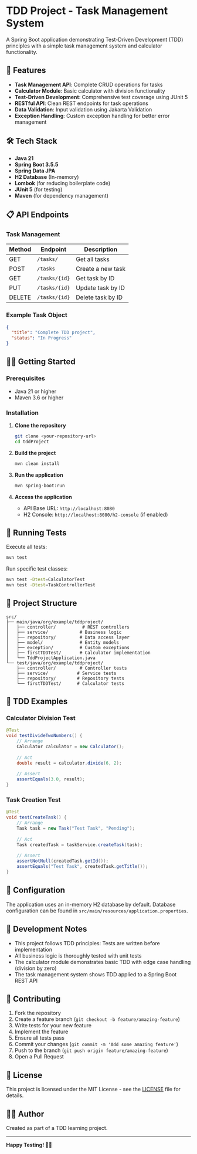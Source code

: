 # TDD Project - Task Management System

A Spring Boot application demonstrating Test-Driven Development (TDD) principles with a simple task management system and calculator functionality.

## 🚀 Features

- **Task Management API**: Complete CRUD operations for tasks
- **Calculator Module**: Basic calculator with division functionality
- **Test-Driven Development**: Comprehensive test coverage using JUnit 5
- **RESTful API**: Clean REST endpoints for task operations
- **Data Validation**: Input validation using Jakarta Validation
- **Exception Handling**: Custom exception handling for better error management

## 🛠️ Tech Stack

- **Java 21**
- **Spring Boot 3.5.5**
- **Spring Data JPA**
- **H2 Database** (In-memory)
- **Lombok** (for reducing boilerplate code)
- **JUnit 5** (for testing)
- **Maven** (for dependency management)

## 📋 API Endpoints

### Task Management

| Method | Endpoint | Description |
|--------|----------|-------------|
| GET | `/tasks/` | Get all tasks |
| POST | `/tasks` | Create a new task |
| GET | `/tasks/{id}` | Get task by ID |
| PUT | `/tasks/{id}` | Update task by ID |
| DELETE | `/tasks/{id}` | Delete task by ID |

### Example Task Object

```json
{
  "title": "Complete TDD project",
  "status": "In Progress"
}
```

## 🏃‍♂️ Getting Started

### Prerequisites

- Java 21 or higher
- Maven 3.6 or higher

### Installation

1. **Clone the repository**
   ```bash
   git clone <your-repository-url>
   cd tddProject
   ```

2. **Build the project**
   ```bash
   mvn clean install
   ```

3. **Run the application**
   ```bash
   mvn spring-boot:run
   ```

4. **Access the application**
   - API Base URL: `http://localhost:8080`
   - H2 Console: `http://localhost:8080/h2-console` (if enabled)

## 🧪 Running Tests

Execute all tests:
```bash
mvn test
```

Run specific test classes:
```bash
mvn test -Dtest=CalculatorTest
mvn test -Dtest=TaskControllerTest
```

## 📁 Project Structure

```
src/
├── main/java/org/example/tddproject/
│   ├── controller/          # REST controllers
│   ├── service/            # Business logic
│   ├── repository/         # Data access layer
│   ├── model/              # Entity models
│   ├── exception/          # Custom exceptions
│   ├── firstTDDTest/       # Calculator implementation
│   └── TddProjectApplication.java
└── test/java/org/example/tddproject/
    ├── controller/         # Controller tests
    ├── service/           # Service tests
    ├── repository/        # Repository tests
    └── firstTDDTest/      # Calculator tests
```

## 🎯 TDD Examples

### Calculator Division Test

```java
@Test
void testDivideTwoNumbers() {
    // Arrange
    Calculator calculator = new Calculator();
    
    // Act
    double result = calculator.divide(6, 2);
    
    // Assert
    assertEquals(3.0, result);
}
```

### Task Creation Test

```java
@Test
void testCreateTask() {
    // Arrange
    Task task = new Task("Test Task", "Pending");
    
    // Act
    Task createdTask = taskService.createTask(task);
    
    // Assert
    assertNotNull(createdTask.getId());
    assertEquals("Test Task", createdTask.getTitle());
}
```

## 🔧 Configuration

The application uses an in-memory H2 database by default. Database configuration can be found in `src/main/resources/application.properties`.

## 📝 Development Notes

- This project follows TDD principles: Tests are written before implementation
- All business logic is thoroughly tested with unit tests
- The calculator module demonstrates basic TDD with edge case handling (division by zero)
- The task management system shows TDD applied to a Spring Boot REST API

## 🤝 Contributing

1. Fork the repository
2. Create a feature branch (`git checkout -b feature/amazing-feature`)
3. Write tests for your new feature
4. Implement the feature
5. Ensure all tests pass
6. Commit your changes (`git commit -m 'Add some amazing feature'`)
7. Push to the branch (`git push origin feature/amazing-feature`)
8. Open a Pull Request

## 📄 License

This project is licensed under the MIT License - see the [LICENSE](LICENSE) file for details.

## 👨‍💻 Author

Created as part of a TDD learning project.

---

**Happy Testing! 🧪✨**
